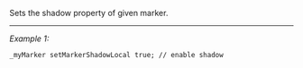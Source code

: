 Sets the shadow property of given marker.


---
*Example 1:*
```sqf
_myMarker setMarkerShadowLocal true; // enable shadow
```